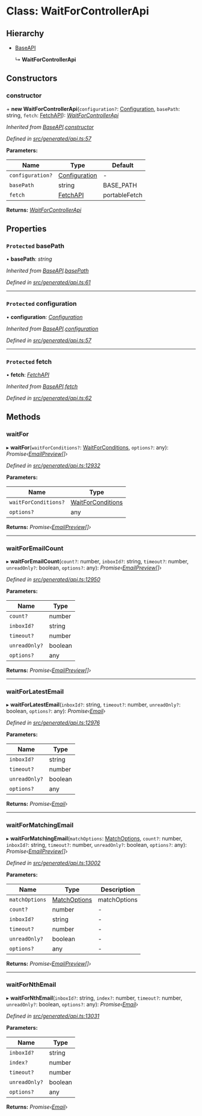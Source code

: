 # Class: WaitForControllerApi

## Hierarchy

* [BaseAPI](_generated_api_.baseapi.md)

  ↳ **WaitForControllerApi**

## Constructors

###  constructor

\+ **new WaitForControllerApi**(`configuration?`: [Configuration](_generated_configuration_.configuration.md), `basePath`: string, `fetch`: [FetchAPI](../interfaces/_generated_api_.fetchapi.md)): *[WaitForControllerApi](_generated_api_.waitforcontrollerapi.md)*

*Inherited from [BaseAPI](_generated_api_.baseapi.md).[constructor](_generated_api_.baseapi.md#constructor)*

*Defined in [src/generated/api.ts:57](https://github.com/mailslurp/mailslurp-client/blob/a26884c/src/generated/api.ts#L57)*

**Parameters:**

Name | Type | Default |
------ | ------ | ------ |
`configuration?` | [Configuration](_generated_configuration_.configuration.md) | - |
`basePath` | string |  BASE_PATH |
`fetch` | [FetchAPI](../interfaces/_generated_api_.fetchapi.md) |  portableFetch |

**Returns:** *[WaitForControllerApi](_generated_api_.waitforcontrollerapi.md)*

## Properties

### `Protected` basePath

• **basePath**: *string*

*Inherited from [BaseAPI](_generated_api_.baseapi.md).[basePath](_generated_api_.baseapi.md#protected-basepath)*

*Defined in [src/generated/api.ts:61](https://github.com/mailslurp/mailslurp-client/blob/a26884c/src/generated/api.ts#L61)*

___

### `Protected` configuration

• **configuration**: *[Configuration](_generated_configuration_.configuration.md)*

*Inherited from [BaseAPI](_generated_api_.baseapi.md).[configuration](_generated_api_.baseapi.md#protected-configuration)*

*Defined in [src/generated/api.ts:57](https://github.com/mailslurp/mailslurp-client/blob/a26884c/src/generated/api.ts#L57)*

___

### `Protected` fetch

• **fetch**: *[FetchAPI](../interfaces/_generated_api_.fetchapi.md)*

*Inherited from [BaseAPI](_generated_api_.baseapi.md).[fetch](_generated_api_.baseapi.md#protected-fetch)*

*Defined in [src/generated/api.ts:62](https://github.com/mailslurp/mailslurp-client/blob/a26884c/src/generated/api.ts#L62)*

## Methods

###  waitFor

▸ **waitFor**(`waitForConditions?`: [WaitForConditions](../modules/_generated_api_.waitforconditions.md), `options?`: any): *Promise‹[EmailPreview](../interfaces/_generated_api_.emailpreview.md)[]›*

*Defined in [src/generated/api.ts:12932](https://github.com/mailslurp/mailslurp-client/blob/a26884c/src/generated/api.ts#L12932)*

**Parameters:**

Name | Type |
------ | ------ |
`waitForConditions?` | [WaitForConditions](../modules/_generated_api_.waitforconditions.md) |
`options?` | any |

**Returns:** *Promise‹[EmailPreview](../interfaces/_generated_api_.emailpreview.md)[]›*

___

###  waitForEmailCount

▸ **waitForEmailCount**(`count?`: number, `inboxId?`: string, `timeout?`: number, `unreadOnly?`: boolean, `options?`: any): *Promise‹[EmailPreview](../interfaces/_generated_api_.emailpreview.md)[]›*

*Defined in [src/generated/api.ts:12950](https://github.com/mailslurp/mailslurp-client/blob/a26884c/src/generated/api.ts#L12950)*

**Parameters:**

Name | Type |
------ | ------ |
`count?` | number |
`inboxId?` | string |
`timeout?` | number |
`unreadOnly?` | boolean |
`options?` | any |

**Returns:** *Promise‹[EmailPreview](../interfaces/_generated_api_.emailpreview.md)[]›*

___

###  waitForLatestEmail

▸ **waitForLatestEmail**(`inboxId?`: string, `timeout?`: number, `unreadOnly?`: boolean, `options?`: any): *Promise‹[Email](../interfaces/_generated_api_.email.md)›*

*Defined in [src/generated/api.ts:12976](https://github.com/mailslurp/mailslurp-client/blob/a26884c/src/generated/api.ts#L12976)*

**Parameters:**

Name | Type |
------ | ------ |
`inboxId?` | string |
`timeout?` | number |
`unreadOnly?` | boolean |
`options?` | any |

**Returns:** *Promise‹[Email](../interfaces/_generated_api_.email.md)›*

___

###  waitForMatchingEmail

▸ **waitForMatchingEmail**(`matchOptions`: [MatchOptions](../interfaces/_generated_api_.matchoptions.md), `count?`: number, `inboxId?`: string, `timeout?`: number, `unreadOnly?`: boolean, `options?`: any): *Promise‹[EmailPreview](../interfaces/_generated_api_.emailpreview.md)[]›*

*Defined in [src/generated/api.ts:13002](https://github.com/mailslurp/mailslurp-client/blob/a26884c/src/generated/api.ts#L13002)*

**Parameters:**

Name | Type | Description |
------ | ------ | ------ |
`matchOptions` | [MatchOptions](../interfaces/_generated_api_.matchoptions.md) | matchOptions |
`count?` | number | - |
`inboxId?` | string | - |
`timeout?` | number | - |
`unreadOnly?` | boolean | - |
`options?` | any | - |

**Returns:** *Promise‹[EmailPreview](../interfaces/_generated_api_.emailpreview.md)[]›*

___

###  waitForNthEmail

▸ **waitForNthEmail**(`inboxId?`: string, `index?`: number, `timeout?`: number, `unreadOnly?`: boolean, `options?`: any): *Promise‹[Email](../interfaces/_generated_api_.email.md)›*

*Defined in [src/generated/api.ts:13031](https://github.com/mailslurp/mailslurp-client/blob/a26884c/src/generated/api.ts#L13031)*

**Parameters:**

Name | Type |
------ | ------ |
`inboxId?` | string |
`index?` | number |
`timeout?` | number |
`unreadOnly?` | boolean |
`options?` | any |

**Returns:** *Promise‹[Email](../interfaces/_generated_api_.email.md)›*
